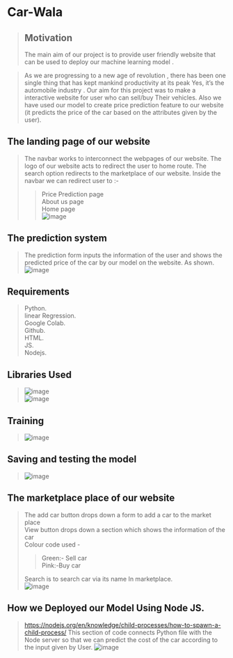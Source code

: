 # Car-Wala
>## Motivation
>The main aim of our project is to provide user friendly website that can be used to deploy our machine learning model .

>As we are progressing to a new age of revolution , there has been one single thing that has kept mankind productivity at its peak    Yes, it’s the automobile industry . Our aim for this project was to make a interactive website for user who can sell/buy Their vehicles. Also we have used our model to create  price prediction feature to our website (it predicts the price of the car based on the attributes given by the user).

## The landing page of our website
> The navbar works to interconnect the webpages of our website.
> The logo of our website acts to  redirect the user to home route.
> The search option redirects to the marketplace of our website.
> Inside the navbar we can redirect user to :- 
>> Price Prediction page </br>
>> About us page </br>
>> Home page </br>
>> ![image](https://user-images.githubusercontent.com/68653820/162595866-03310e82-c7cf-4898-98ce-d4138a3c6272.png)

## The prediction system
> The prediction form inputs the information of the user and shows the predicted price of the car by our model on the website. As shown.
> ![image](https://user-images.githubusercontent.com/68653820/162595922-bc513ddd-c3ef-4502-9ada-cfaaac89c3dd.png)

## Requirements
> Python. </br>
> linear Regression. </br>
> Google Colab. </br>
> Github. </br>
> HTML. </br>
> JS. </br> 
> Nodejs. </br>

## Libraries Used
> ![image](https://user-images.githubusercontent.com/68653820/162596045-4350aca0-e198-45fd-a441-9720b3569703.png) </br>
> ![image](https://user-images.githubusercontent.com/68653820/162596050-42559380-aea0-459a-a1fb-f0c1b9244820.png) </br>

## Training
> ![image](https://user-images.githubusercontent.com/68653820/162596115-b135e54c-a78e-4836-810c-8cbad3ac3175.png)

## Saving and testing the model
> ![image](https://user-images.githubusercontent.com/68653820/162596127-4b9b8bbf-9e28-456c-b03e-bbc106552025.png)

## The marketplace place of our website
> The add car button drops down a form to add a car to the market place </br>
> View button drops down a section which shows the information of the car </br>
> Colour code used - </br>
  >> Green:- Sell car </br>
  >> Pink:-Buy car </br>
>
> Search is to search car via its name In marketplace. </br>
> ![image](https://user-images.githubusercontent.com/68653820/162596171-fda311c1-e268-45d8-abb7-ca3cc8667a70.png)

## How we Deployed our Model Using Node JS.
> https://nodejs.org/en/knowledge/child-processes/how-to-spawn-a-child-process/
> This section of code connects Python file with the Node server so that we can predict the cost of the car according to the input given by User.
> ![image](https://user-images.githubusercontent.com/68653820/162596326-b29a14ab-fcbd-409f-980c-c121158c683f.png)





